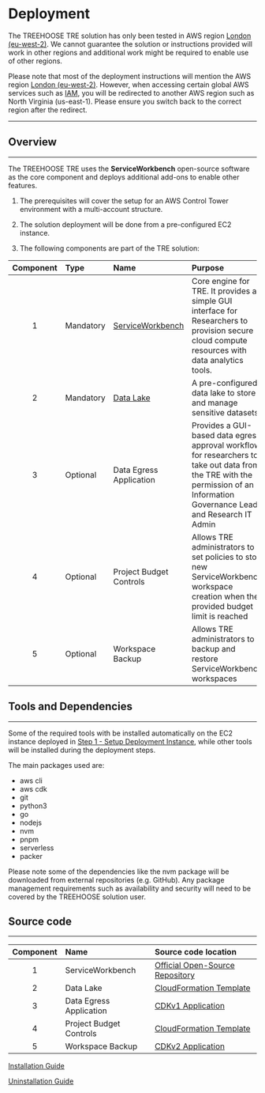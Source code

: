 # Deployment

The TREEHOOSE TRE solution has only been tested in AWS region [London (eu-west-2)](https://eu-west-2.console.aws.amazon.com/). We cannot guarantee the solution or instructions provided will work in other regions and additional work might be required to enable use of other regions.

Please note that most of the deployment instructions will mention the AWS region [London (eu-west-2)](https://eu-west-2.console.aws.amazon.com/). However, when accessing certain global AWS services such as [IAM](https://us-east-1.console.aws.amazon.com/iamv2/home?region=us-east-1#/home), you will be redirected to another AWS region such as North Virginia (us-east-1). Please ensure you switch back to the correct region after the redirect.

---

## Overview

---

The TREEHOOSE TRE uses the **ServiceWorkbench** open-source software as the core component and deploys additional add-ons to enable other features.

1) The prerequisites will cover the setup for an AWS Control Tower environment with a multi-account structure.

2) The solution deployment will be done from a pre-configured EC2 instance.

3) The following components are part of the TRE solution:

| Component | Type    | Name                     | Purpose                            |
|:---------:|:--------|:-------------------------|:-----------------------------------|
| 1         | Mandatory | [ServiceWorkbench](https://aws.amazon.com/government-education/research-and-technical-computing/service-workbench/)  | Core engine for TRE. It provides a simple GUI interface for Researchers to provision secure cloud compute resources with data analytics tools. |
| 2         | Mandatory | [Data Lake](https://aws.amazon.com/lake-formation) | A pre-configured data lake to store and manage sensitive datasets. |
| 3         | Optional  | Data Egress Application | Provides a GUI-based data egress approval workflow for researchers to take out data from the TRE with the permission of an Information Governance Lead and Research IT Admin |
| 4         | Optional  | Project Budget Controls | Allows TRE administrators to set policies to stop new ServiceWorkbench workspace creation when the provided budget limit is reached |
| 5         | Optional  | Workspace Backup | Allows TRE administrators to backup and restore ServiceWorkbench workspaces |

## Tools and Dependencies

---

Some of the required tools with be installed automatically on the EC2 instance deployed in [Step 1 - Setup Deployment Instance](./Step1-SetupDeploymentInstance.md), while other tools will be installed during the deployment steps.

The main packages used are:
- aws cli
- aws cdk
- git
- python3
- go
- nodejs
- nvm
- pnpm
- serverless
- packer

Please note some of the dependencies like the nvm package will be downloaded from external repositories (e.g. GitHub). Any package management requirements such as availability and security will need to be covered by the TREEHOOSE solution user.

## Source code

---

| Component |Name                     | Source code location  | 
|:---------:|:------------------------|:-----------------------------------|
| 1         | ServiceWorkbench | [Official Open-Source Repository](https://github.com/awslabs/service-workbench-on-aws/releases/tag/v5.1.1) |
| 2         | Data Lake | [CloudFormation Template](../../src/data_lake/DataLake-Cfn.yaml) |
| 3         | Data Egress Application | [CDKv1 Application](./) |
| 4         | Project Budget Controls | [CloudFormation Template](../../src/components/ProjectBudgetControl-Cfn.yaml) |
| 5         | Workspace Backup | [CDKv2 Application](./) |

[Installation Guide](./INSTALLATION.md)

[Uninstallation Guide](./UNINSTALLATION.md)
